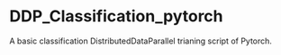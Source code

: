 # DDP_Classification_pytorch
A basic classification DistributedDataParallel trianing script of Pytorch.
